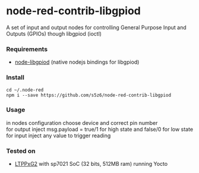 # node-red-contrib-libgpiod

A set of input and output nodes for controlling General Purpose Input and Outputs (GPIOs) though libgpiod (ioctl)

### Requirements

- [node-libgpiod](https://github.com/sombriks/node-libgpiod) (native nodejs bindings for libgpiod)

### Install

```
cd ~/.node-red
npm i --save https://github.com/s5z6/node-red-contrib-libgpiod
```

### Usage

in nodes configuration choose device and correct pin number  
for output inject msg.payload = true/1 for high state and false/0 for low state  
for input inject any value to trigger reading

### Tested on

- [LTPPxG2](https://tibbo.com/store/tps/ltpp3g2.html) with sp7021 SoC (32 bits, 512MB ram) running Yocto
